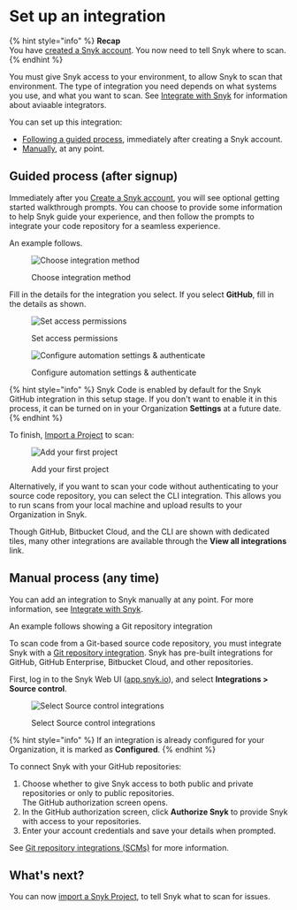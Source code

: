# Set up an integration

{% hint style="info" %}
**Recap**\
You have [created a Snyk account](create-or-log-in-to-a-snyk-account.md). You now need to tell Snyk where to scan.
{% endhint %}

You must give Snyk access to your environment, to allow Snyk to scan that environment. The type of integration you need depends on what systems you use, and what you want to scan. See [Integrate with Snyk](../../integrate-with-snyk/) for information about aviaable integrators.

You can set up this integration:

* [Following a guided process](set-up-an-integration.md#guided-process-after-signup), immediately after creating a Snyk account.
* [Manually](set-up-an-integration.md#manual-process-any-time), at any point.

## Guided process (after signup)

Immediately after you [Create a Snyk account](create-or-log-in-to-a-snyk-account.md), you will see optional getting started walkthrough prompts. You can choose to provide some information to help Snyk guide your experience, and then follow the prompts to integrate your code repository for a seamless experience.

An example follows.

<figure><img src="../../.gitbook/assets/Screenshot 2023-05-16 at 9.36.53 AM.png" alt="Choose integration method"><figcaption><p>Choose integration method</p></figcaption></figure>

Fill in the details for the integration you select. If you select **GitHub**, fill in the details as shown.

<figure><img src="../../.gitbook/assets/Screenshot 2023-05-16 at 9.37.34 AM.png" alt="Set access permissions"><figcaption><p>Set access permissions</p></figcaption></figure>

<figure><img src="../../.gitbook/assets/Screenshot 2023-05-16 at 9.39.45 AM.png" alt="Configure automation settings &#x26; authenticate"><figcaption><p>Configure automation settings &#x26; authenticate</p></figcaption></figure>

{% hint style="info" %}
Snyk Code is enabled by default for the Snyk GitHub integration in this setup stage. If you don't want to enable it in this process, it can be turned on in your Organization **Settings** at a future date.
{% endhint %}

To finish, [Import a Project](import-a-project.md) to scan:

<figure><img src="../../.gitbook/assets/image (248) (1).png" alt="Add your first project"><figcaption><p>Add your first project</p></figcaption></figure>

Alternatively, if you want to scan your code without authenticating to your source code repository, you can select the CLI integration. This allows you to run scans from your local machine and upload results to your Organization in Snyk.

Though GitHub, Bitbucket Cloud, and the CLI are shown with dedicated tiles, many other integrations are available through the **View all integrations** link.

## Manual process (any time)

You can add an integration to Snyk manually at any point. For more information, see [Integrate with Snyk](../../integrate-with-snyk/).

An example follows showing a Git repository integration

To scan code from a Git-based source code repository, you must integrate Snyk with a [Git repository integration](../../scm-ide-and-ci-cd-workflow-and-integrations/git-repositories-scms-integrations-with-snyk/). Snyk has pre-built integrations for GitHub, GitHub Enterprise, Bitbucket Cloud, and other repositories.

First, log in to the Snyk Web UI ([app.snyk.io](https://app.snyk.io)), and select **Integrations > Source control**.

<div align="left">

<figure><img src="../../.gitbook/assets/Screenshot 2022-07-26 at 13.26.22.png" alt="Select Source control integrations"><figcaption><p>Select Source control integrations</p></figcaption></figure>

</div>

{% hint style="info" %}
If an integration is already configured for your Organization, it is marked as **Configured**.
{% endhint %}

To connect Snyk with your GitHub repositories:

1. Choose whether to give Snyk access to both public and private repositories or only to public repositories.\
   The GitHub authorization screen opens.
2. In the GitHub authorization screen, click **Authorize Snyk** to provide Snyk with access to your repositories.
3. Enter your account credentials and save your details when prompted.

See [Git repository integrations (SCMs)](../../scm-ide-and-ci-cd-workflow-and-integrations/git-repositories-scms-integrations-with-snyk/) for more information.

## What's next?

You can now [import a Snyk Project](import-a-project.md), to tell Snyk what to scan for issues.
